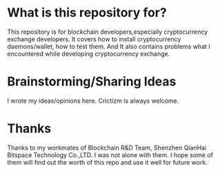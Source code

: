 # What is this repository for?

  This repository is for blockchain developers,especially cryptocurrency exchange developers. It covers how to install cryptocurrency daemons/wallet, how to test them. And It also contains problems what I encountered while developing cryptocurrency exchange.

# Brainstorming/Sharing Ideas

  I wrote my ideas/opinions here. Crictizm is always welcome.

# Thanks

  Thanks to my workmates of Blockchain R&D Team, Shenzhen QianHai Bitspace Technology Co.,LTD. I was not alone with them. I hope some of them will find out the worth of this repo and use it well for future work.
